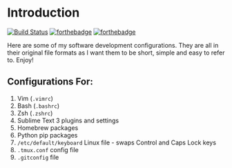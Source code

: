 Introduction
========================================================

[![Build Status](https://travis-ci.org/tzhenghao/SoftwareDevConfigs.svg?branch=master)](https://travis-ci.org/tzhenghao/SoftwareDevConfigs)
[![forthebadge](http://forthebadge.com/images/badges/built-with-love.svg)](http://forthebadge.com)
[![forthebadge](http://forthebadge.com/images/badges/powered-by-electricity.svg)](http://forthebadge.com)

Here are some of my software development configurations.
They are all in their original file formats as I want them to be short, simple and easy to refer to. Enjoy!

Configurations For:
-------------------
1. Vim (`.vimrc`)
2. Bash (`.bashrc`)
3. Zsh (`.zshrc`)
4. Sublime Text 3 plugins and settings
5. Homebrew packages
6. Python pip packages
7. `/etc/default/keyboard` Linux file - swaps Control and Caps Lock keys
8. `.tmux.conf` config file
9. `.gitconfig` file
